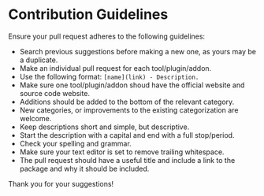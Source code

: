 # Contribution Guidelines

Ensure your pull request adheres to the following guidelines:

- Search previous suggestions before making a new one, as yours may be a duplicate.
- Make an individual pull request for each tool/plugin/addon.
- Use the following format: `[name](link) - Description.`
- Make sure one tool/plugin/addon shoud have the official website and source code
  website.
- Additions should be added to the bottom of the relevant category.
- New categories, or improvements to the existing categorization are welcome.
- Keep descriptions short and simple, but descriptive.
- Start the description with a capital and end with a full stop/period.
- Check your spelling and grammar.
- Make sure your text editor is set to remove trailing whitespace.
- The pull request should have a useful title and include a link to the package and why it should be included.

Thank you for your suggestions!
